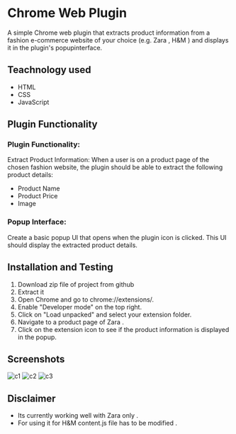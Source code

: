 # Chrome Web Plugin
A simple Chrome web plugin that extracts product information from a fashion e-commerce website  of your choice (e.g. Zara , H&M ) and displays it in the plugin's popupinterface.

## Teachnology used
- HTML
- CSS
- JavaScript

## Plugin Functionality 
### Plugin Functionality: 
Extract Product Information: When a user is on a product page of the chosen fashion website, the plugin should be able to extract the following product details:
- Product Name
- Product Price
- Image
### Popup Interface:
 Create a basic popup Ul that opens when the plugin icon is clicked. This UI should display the extracted product details.

## Installation and Testing
1. Download zip file of project from github
2. Extract it
3. Open Chrome and go to chrome://extensions/.
4. Enable "Developer mode" on the top right.
5. Click on "Load unpacked" and select your extension folder.
6. Navigate to a product page of Zara .
7. Click on the extension icon to see if the product information is displayed in the popup.

## Screenshots 
![c1](https://github.com/user-attachments/assets/0aa74e57-56c9-44a0-8701-1039d44760a7)
![c2](https://github.com/user-attachments/assets/3c987fc2-88d2-45f7-8137-c5f98bb1e6ad)
![c3](https://github.com/user-attachments/assets/1d011dea-18bf-4909-8abd-00029241dfd6)

## Disclaimer
- Its currently working  well with Zara only .
- For using it for H&M content.js file has to be modified .
